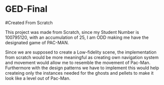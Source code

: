 # GED-Final

#Created From Scratch

This project was made from Scratch, since my Student Number is 100795120, with an accumulation of 25, I am ODD making me have the designated game of PAC-MAN.

Since we are supposed to create a Low-fidelity scene, the implementation from scratch would be more meaningful as creating own navigation system and movement would allow me to resemble the movement of Pac-Man. Furthermore with the design patterns we have to implement this would help createing only the instances needed for the ghosts and pellets to make it look like a level out of Pac-Man.
